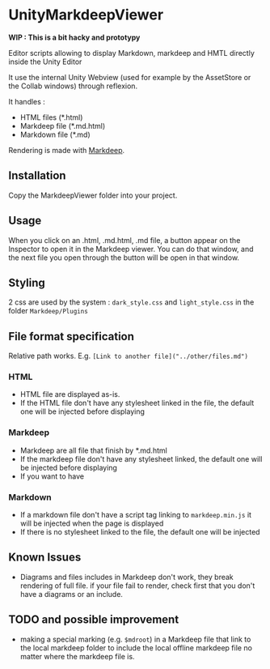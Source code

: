 # UnityMarkdeepViewer

**WIP : This is a bit hacky and prototypy**

Editor scripts allowing to display Markdown, markdeep and HMTL directly inside the Unity Editor

It use the internal Unity Webview (used for example by the AssetStore or the Collab windows) through reflexion.

It handles :

- HTML files (\*.html)
- Markdeep file (\*.md.html)
- Markdown file (\*.md)

Rendering is made with [Markdeep](https://casual-effects.com/markdeep/).

## Installation

Copy the MarkdeepViewer folder into your project.

## Usage

When you click on an .html, .md.html, .md file, a button appear on the Inspector to open it in the Markdeep viewer.
You can do that window, and the next file you open through the button will be open in that window.

## Styling

2 css are used by the system : `dark_style.css` and `light_style.css` in the folder `Markdeep/Plugins` 

## File format specification

Relative path works. E.g. `[Link to another file]("../other/files.md")`

### HTML

- HTML file are displayed as-is.
- If the HTML file don't have any stylesheet linked in the file, the default one will be injected before displaying

### Markdeep

- Markdeep are all file that finish by \*.md.html
- If the markdeep file don't have any stylesheet linked, the default one will be injected before displaying
- If you want to have 

### Markdown

- If a markdown file don't have a script tag linking to `markdeep.min.js` it will be injected when the page is displayed
- If there is no stylesheet linked to the file, the default one will be injected

## Known Issues

- Diagrams and files includes in Markdeep don't work, they break rendering of full file. if your file fail to render, check first that you don't have a diagrams or an include.

## TODO and possible improvement

- making a special marking (e.g. `$mdroot`) in a Markdeep file that link to the local markdeep folder to include the local offline markdeep file no matter where the markdeep file is.